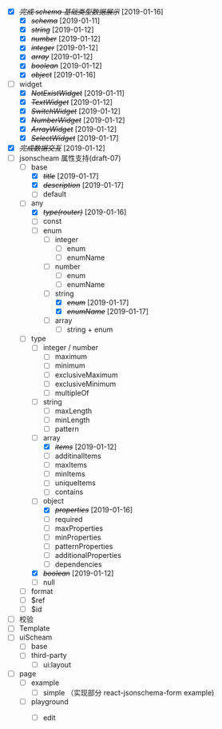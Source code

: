 - [X] ~~*完成 schema 基础类型数据展示*~~ [2019-01-16]
  - [X] ~~*schema*~~ [2019-01-11]
  - [X] ~~*string*~~ [2019-01-12]
  - [X] ~~*number*~~ [2019-01-12]
  - [X] ~~*integer*~~ [2019-01-12]
  - [X] ~~*array*~~ [2019-01-12]
  - [X] ~~*boolean*~~ [2019-01-12]
  - [X] ~~*object*~~ [2019-01-16]
- [ ] widget
  - [X] ~~*NotExistWidget*~~ [2019-01-11]
  - [X] ~~*TextWidget*~~ [2019-01-12]
  - [X] ~~*SwitchWidget*~~ [2019-01-12]
  - [X] ~~*NumberWidget*~~ [2019-01-12]
  - [X] ~~*ArrayWidget*~~ [2019-01-12]
  - [X] ~~*SelectWidget*~~ [2019-01-17]
- [X] ~~*完成数据交互*~~ [2019-01-12]
- [ ] jsonscheam 属性支持(draft-07)
  - [ ] base
    - [X] ~~*title*~~ [2019-01-17]
    - [X] ~~*description*~~ [2019-01-17]
    - [ ] default
  - [ ] any
    - [X] ~~*type(router)*~~ [2019-01-16]
    - [ ] const
    - [ ] enum
      - [ ] integer
        - [ ] enum
        - [ ] enumName
      - [ ] number
        - [ ] enum
        - [ ] enumName
      - [ ] string
        - [X] ~~*enum*~~ [2019-01-17]
        - [X] ~~*enumName*~~ [2019-01-17]
      - [ ] array
        - [ ] string + enum
  - [ ] type
    - [ ] integer / number
      - [ ] maximum
      - [ ] minimum
      - [ ] exclusiveMaximum
      - [ ] exclusiveMinimum
      - [ ] multipleOf
    - [ ] string
      - [ ] maxLength
      - [ ] minLength
      - [ ] pattern
    - [ ] array
      - [X] ~~*items*~~ [2019-01-12]
      - [ ] additinalItems
      - [ ] maxItems
      - [ ] minItems
      - [ ] uniqueItems
      - [ ] contains
    - [ ] object
      - [X] ~~*properties*~~ [2019-01-16]
      - [ ] required
      - [ ] maxProperties
      - [ ] minProperties
      - [ ] patternProperties
      - [ ] additionalProperties
      - [ ] dependencies
    - [X] ~~*boolean*~~ [2019-01-12]
    - [ ] null
  - [ ] format
  - [ ] $ref
  - [ ] $id

- [ ] 校验
- [ ] Template
- [ ] uiScheam
  - [ ] base
  - [ ] third-party
    - [ ] ui:layout

- [ ] page
  - [ ] example
    - [ ] simple （实现部分 react-jsonschema-form example)
  - [ ] playground
    - [ ] edit

